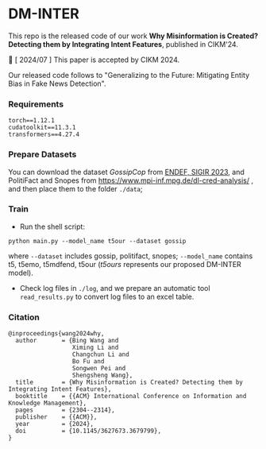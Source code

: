 # DM-INTER
This repo is the released code of our work **Why Misinformation is Created? Detecting them by Integrating Intent Features**, published in CIKM'24.

🎉 [ 2024/07 ] This paper is accepted by CIKM 2024.

Our released code follows to "Generalizing to the Future: Mitigating Entity Bias in Fake News Detection".

### Requirements

```
torch==1.12.1
cudatoolkit==11.3.1
transformers==4.27.4
```

### Prepare Datasets

You can download the dataset _GossipCop_ from [ENDEF, SIGIR 2023](https://github.com/ICTMCG/ENDEF-SIGIR2022), and PolitiFact and Snopes from https://www.mpi-inf.mpg.de/dl-cred-analysis/
, and then place them to the folder `./data`;

### Train

- Run the shell script:
```shell
python main.py --model_name t5our --dataset gossip 
```
where `--dataset` includes gossip, politifact, snopes; `--model_name` contains t5, t5emo, t5mdfend, t5our 
(_t5ours_ represents our proposed DM-INTER model).


- Check log files in `./log`, and we prepare an automatic tool `read_results.py` to convert log files to an excel table. 

### Citation
```
@inproceedings{wang2024why,
  author       = {Bing Wang and
                  Ximing Li and
                  Changchun Li and
                  Bo Fu and
                  Songwen Pei and
                  Shengsheng Wang},
  title        = {Why Misinformation is Created? Detecting them by Integrating Intent Features},
  booktitle    = {{ACM} International Conference on Information and Knowledge Management},
  pages        = {2304--2314},
  publisher    = {{ACM}},
  year         = {2024},
  doi          = {10.1145/3627673.3679799},
}
```

